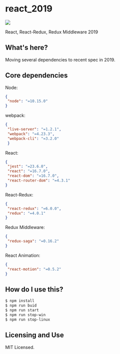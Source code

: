 # react_2019

[![](https://img.shields.io/badge/LICENSE-MIT-green.svg)](./LICENSE)

React, React-Redux, Redux Middleware 2019

## What's here?

Moving several dependencies to recent spec in 2019.

## Core dependencies

Node:
```JSON
{
 "node": "=10.15.0"
}
```

webpack:
```JSON
{
 "live-server": "=1.2.1",
 "webpack": "=4.23.3",
 "webpack-cli": "=3.2.0"
 }
```

React:
```JSON
{
 "jest": "=23.6.0",
 "react": "=16.7.0",
 "react-dom": "=16.7.0",
 "react-router-dom": "=4.3.1"
}
```

React-Redux:
```JSON
{
 "react-redux": "=6.0.0",
 "redux": "=4.0.1"
}
```

Redux Middleware:
```JSON
{
 "redux-saga": "=0.16.2"
}
```

React Animation:
```JSON
{
 "react-motion": "=0.5.2"
}
```

## How do I use this?

```bash
$ npm install
$ npm run buid
$ npm run start
$ npm run stop-win
$ npm run stop-linux
```

## Licensing and Use

MIT Licensed. 
